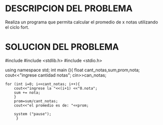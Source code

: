 # DESCRIPCION DEL PROBLEMA 
Realiza un programa que permita calcular el promedio de x notas utilizando el ciclo fort.

# SOLUCION DEL PROBLEMA 
#include <iostream>
#include <stdlib.h>
#include <stdio.h>

using namespace std;
int main (){
    float cant_notas,sum,prom,nota;
    cout<<"ingrese cantidad notas";
    cin>>can_notas;

    for (int i=0; i<<cant_notas; i++){
        cout<<"ingrese la "<<(i+1) <<"0.nota";
        sum += nota;
        }
        prom=sum/cant_notas;
        cout<<"el promedio es de: "<<prom;

        system ("pause");
         }
         
